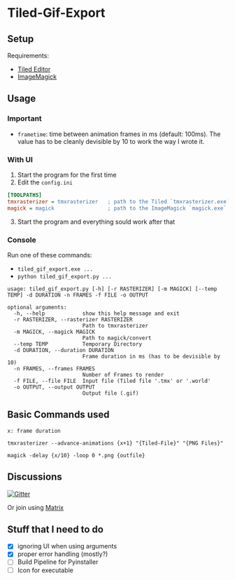 # Tiled-Gif-Export

## Setup

Requirements:
- [Tiled Editor](https://www.mapeditor.org/)
- [ImageMagick](https://imagemagick.org/index.php)

## Usage

### Important

- `frametime`: time between animation frames in ms (default: 100ms). The value has to be cleanly devisible by 10 to work the way I wrote it.

### With UI

1. Start the program for the first time
2. Edit the `config.ini`
```ini
[TOOLPATHS]
tmxrasterizer = tmxrasterizer   ; path to the Tiled `tmxrasterizer.exe` (you will probably need to edit the right side)
magick = magick                 ; path to the ImageMagick `magick.exe` or `convert.exe` (should be in PATH if selected during install)
```
3. Start the program and everything sould work after that

### Console

Run one of these commands:
- `tiled_gif_export.exe ...`
- `python tiled_gif_export.py ...`

```
usage: tiled_gif_export.py [-h] [-r RASTERIZER] [-m MAGICK] [--temp TEMP] -d DURATION -n FRAMES -f FILE -o OUTPUT

optional arguments:
  -h, --help            show this help message and exit
  -r RASTERIZER, --rasterizer RASTERIZER
                        Path to tmxrasterizer
  -m MAGICK, --magick MAGICK
                        Path to magick/convert
  --temp TEMP           Temporary Directory
  -d DURATION, --duration DURATION
                        Frame duration in ms (has to be devisible by 10)
  -n FRAMES, --frames FRAMES
                        Number of Frames to render
  -f FILE, --file FILE  Input file (Tiled file '.tmx' or '.world'
  -o OUTPUT, --output OUTPUT
                        Output file (.gif)
```

## Basic Commands used

`x: frame duration`

`tmxrasterizer --advance-animations {x+1} "{Tiled-File}" "{PNG Files}"`

`magick -delay {x/10} -loop 0 *.png {outfile}`

## Discussions

[![Gitter](https://img.shields.io/gitter/room/lightlike/tiled-gif-export.svg?style=flat-square)](https://gitter.im/lightlike/Tiled-Gif-Export?utm_source=badge&utm_medium=badge&utm_campaign=pr-badge)

Or join using [Matrix](https://matrix.to/#/#lightlike_Tiled-Gif-Export:gitter.im)

## Stuff that I need to do

- [x] ignoring UI when using arguments
- [x] proper error handling (mostly?)
- [ ] Build Pipeline for Pyinstaller
- [ ] Icon for executable

